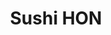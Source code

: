 ---
layout: place
title: "Sushi HON"
permalink: /california/los-angeles/sushi-hon.html
stateAbbr: CA
stateName: California
cityName: Los Angeles
seo:
  name: "Sushi HON"
  type: Restaurant
  links: https://s.allsetnow.com/MWaAoJq/
description: "Sushi HON serves delicious sushi in Los Angeles, California. Try fresh Japanese dishes for a great dining experience. "
place_id: ChIJwwPzgoy4woARMSzLTutAviw
photos:
  - name: >-
      places/ChIJwwPzgoy4woARMSzLTutAviw/photos/AeeoHcLACURsGAsnJaM5PO4wML4lofzYjH73mw2lKgcLZ5KCny86btYCE0UhptOFWZHY8aiMyPEpMYxcdaOCl4Hl3igKjdfQP4q7-oCL-rcTgxJ1VhL2Z_YUFUnVbLvKY9YdmRujM8YWugpyBUIRmerYpyvE7EGwmR3gKfJaZ2bFSFk6aRsa75mcGKaPdGcf-5EwTqjiZZnuLJuSJB3zkjaggs5iViRuelrVvGpRRWCtBQnk5sEbD7uEM_P1gwO2egxW5icY71qyUPZH4oN6QvFtGNBI0QAXiTP0BsnM9-FMfK1-cw
    widthPx: 4032
    heightPx: 3024
    authorAttributions:
      - displayName: Sushi HON
        uri: https://maps.google.com/maps/contrib/108897069784060735853
        photoUri: >-
          https://lh3.googleusercontent.com/a-/ALV-UjVJMBBLRTSmwXDcAJ2ZglkA1cWu1AxomGnUSn2xvib1SkcJSAkT=s100-p-k-no-mo
    flagContentUri: >-
      https://www.google.com/local/imagery/report/?cb_client=maps_api_places.places_api&image_key=!1e10!2sAF1QipMdkEDo_gs6mRTdlAIkL9PDpsJ07i9_MrtHJi8M&hl=en-US
    googleMapsUri: >-
      https://www.google.com/maps/place//data=!3m4!1e2!3m2!1sAF1QipMdkEDo_gs6mRTdlAIkL9PDpsJ07i9_MrtHJi8M!2e10!4m2!3m1!1s0x80c2b88c82f303c3:0x2cbe40eb4ecb2c31
  - name: >-
      places/ChIJwwPzgoy4woARMSzLTutAviw/photos/AeeoHcKpBt0sWCC0EXxbAncoyZDr80UnB2ZD55d5jZyVEdZclWVe6jkUt9MD3GBgfYwf1c9sn0tTT3a_2fP3-xiG-uQ2Ih-x7T6aZ25ZzowYmTXfh1j7j2f-paod_KFFypMGppXvDLpuv1UOs4d7sCzSjUd0Uv_omu5tG6sKJsNlID3um9ArBprdJm6qHJUoV3OFRtYizX2HN1OKvMxQcWZE5Hm5OtptM8bgYMcSx4Iu0zXyr1tG4u6-glHpAaSqWakPUYScMN6Guo5io6BnIUvIBjEHvvdPFS4xsJJPskQ4cukZyQ
    widthPx: 2321
    heightPx: 3674
    authorAttributions:
      - displayName: Sushi HON
        uri: https://maps.google.com/maps/contrib/108897069784060735853
        photoUri: >-
          https://lh3.googleusercontent.com/a-/ALV-UjVJMBBLRTSmwXDcAJ2ZglkA1cWu1AxomGnUSn2xvib1SkcJSAkT=s100-p-k-no-mo
    flagContentUri: >-
      https://www.google.com/local/imagery/report/?cb_client=maps_api_places.places_api&image_key=!1e10!2sAF1QipNgp6Xg3g__0GrM4pmfAQwac4N5fV-qenPTsOoE&hl=en-US
    googleMapsUri: >-
      https://www.google.com/maps/place//data=!3m4!1e2!3m2!1sAF1QipNgp6Xg3g__0GrM4pmfAQwac4N5fV-qenPTsOoE!2e10!4m2!3m1!1s0x80c2b88c82f303c3:0x2cbe40eb4ecb2c31
  - name: >-
      places/ChIJwwPzgoy4woARMSzLTutAviw/photos/AeeoHcLkLn_PVHBx8sCFy7GioBq_nIfABUoBJHYku6BB_JOy4HVRyJAlrlq-DPm0JypbtSM3ghPY1LKNPn_Y_47-icgV9OFkTaUuF3Bc6Yj0lirwNDyH0SpUArdocKR45MpfsDHkvy28eSL9Z8FlIVFzZHMWpGGAmmBc6j2nHkGENnVczLHrZMbac_LXM8vZVytxyHuykeN1jf7Xag-8zmZmKJnBd8nxmkA7zoqTG_lxMJ680sAx97CJkyetdtO3QPI4z4dPa_eiifPFZ_nUwG5mZXO44pQ3ojIsTXlE1DPBvQB9vRHmgGMisUgXZZhNYZ5a3tKKO4ErxaRX_eEbKA3jyLEM8UNLIve6HhT0D2Qw3FhuxtbSy90KFtb78-NH73DvDLLxUNpNEmj58RIkqf2CMn9AdCCTBa4byiLvUfVrbuh-JJQNSaBdpRHNq6ERhKfs
    widthPx: 3024
    heightPx: 4032
    authorAttributions:
      - displayName: Jungmi Seo
        uri: https://maps.google.com/maps/contrib/104818505217517880590
        photoUri: >-
          https://lh3.googleusercontent.com/a/ACg8ocKRxy_gZSGndyPfJp3tmbuUTQ2u_yQ0RJvsuGTYqcUqmeG2vQ=s100-p-k-no-mo
    flagContentUri: >-
      https://www.google.com/local/imagery/report/?cb_client=maps_api_places.places_api&image_key=!1e10!2sCIABIhADycKz7i4tpmfx3kgAC7UJ&hl=en-US
    googleMapsUri: >-
      https://www.google.com/maps/place//data=!3m4!1e2!3m2!1sCIABIhADycKz7i4tpmfx3kgAC7UJ!2e10!4m2!3m1!1s0x80c2b88c82f303c3:0x2cbe40eb4ecb2c31
  - name: >-
      places/ChIJwwPzgoy4woARMSzLTutAviw/photos/AeeoHcJYtQTrrrLgn9hfiK90Dy5jLauoBagIt9fmkT1m13FqfEem_oJOp4Js2mnP69j0UIXL2OwSmsugIsvUVn4tSRIMUv8K4kmPV28-Tt4wyxbi4GVXZ5uEfslxLOr_TSMe35KQYy5g62hkGCAQnFBpZkT2-Zw3BfU2ycLkhATMTT_CKIXzAmFHqfSdXkUjGmb_muRTfAEWLhDl1CTJfQ4Vr5K7Wl97YT1gn5JYyPb56edTz35fY7HEgq-4iIHfxImVOKIBEYrcjRAE4TGsOwaq2aU-96XVmTr29ByrpA8PqgU0TA
    widthPx: 1237
    heightPx: 1285
    authorAttributions:
      - displayName: Sushi HON
        uri: https://maps.google.com/maps/contrib/108897069784060735853
        photoUri: >-
          https://lh3.googleusercontent.com/a-/ALV-UjVJMBBLRTSmwXDcAJ2ZglkA1cWu1AxomGnUSn2xvib1SkcJSAkT=s100-p-k-no-mo
    flagContentUri: >-
      https://www.google.com/local/imagery/report/?cb_client=maps_api_places.places_api&image_key=!1e10!2sAF1QipPi59Q_sWLlMvO7R72QdApG_1_twMaqwmCYo1FY&hl=en-US
    googleMapsUri: >-
      https://www.google.com/maps/place//data=!3m4!1e2!3m2!1sAF1QipPi59Q_sWLlMvO7R72QdApG_1_twMaqwmCYo1FY!2e10!4m2!3m1!1s0x80c2b88c82f303c3:0x2cbe40eb4ecb2c31
  - name: >-
      places/ChIJwwPzgoy4woARMSzLTutAviw/photos/AeeoHcLVlAEGy3y2MU44AgSPuRvnPgVqRENVJZwCqtBs18Ml-W8MDt6CjRCIz6yDJgEJ-gODpLE0mHtqHTsQGrJENoiJj2q5LTRI2WMZohe-wP1AaHRVFzTJQsHFFY5p0KEuA5sho4PCtEGYBEFmYDmxF7IKOhEqJvQwbf8vCSSkEv-4xmIonH_kyCxCdlHQDFEpA4YjqESXK-rgYe8hYOJWSfc13eR5RovCg_WnScfK4W2AGcwuoNmNMKTRecH2JVzDzVldR8Jx0d6r_dW3xLcAsu8nUhhQhFTsT7iJlrKyK0DzIA
    widthPx: 2936
    heightPx: 3670
    authorAttributions:
      - displayName: Sushi HON
        uri: https://maps.google.com/maps/contrib/108897069784060735853
        photoUri: >-
          https://lh3.googleusercontent.com/a-/ALV-UjVJMBBLRTSmwXDcAJ2ZglkA1cWu1AxomGnUSn2xvib1SkcJSAkT=s100-p-k-no-mo
    flagContentUri: >-
      https://www.google.com/local/imagery/report/?cb_client=maps_api_places.places_api&image_key=!1e10!2sAF1QipNbCrHKhrmi2_Kx8A9hihC89LLWxZOthQOUtmUk&hl=en-US
    googleMapsUri: >-
      https://www.google.com/maps/place//data=!3m4!1e2!3m2!1sAF1QipNbCrHKhrmi2_Kx8A9hihC89LLWxZOthQOUtmUk!2e10!4m2!3m1!1s0x80c2b88c82f303c3:0x2cbe40eb4ecb2c31
  - name: >-
      places/ChIJwwPzgoy4woARMSzLTutAviw/photos/AeeoHcIf3iTru3ucwgxnZjRBOAb-95rzCc-wInZD_MH07E-7qgJEJX8TICVRSUcIxMGDD_30TR2R-esL3s9wdSa5ApvukDkmfsVZ5-cDVAWS7UMarbBWgZ2BfeJyzMI-gI4M4vVFdVFpxwwbTjucZsj2cIGhFcf7wXIKbWGiCcRwNX4DB9HuVVXh_Md4idtZnGoVEX61TL9Utv8o0GdhUtA1fSjwwIAwI464s8_u5WkHpw4HKj4PLLueEqrp7-Fb1T-_QhTfpccfo6qqu2J7x1WkkqHcB8-C4ssZNgXUOXgoNJSUpQ7GBvsHcIqBiLWrTX6LXDd-qegFXdqf6orWSdH89o4nU3Ui8NoskeQwisBahJBgu2OaaDipngE20cwShy2k_nxrta3uqgq326cHup2-iIzXjYJKmEXXO1W7MSS3ls-aTw
    widthPx: 2992
    heightPx: 2992
    authorAttributions:
      - displayName: Katherine P
        uri: https://maps.google.com/maps/contrib/100580728335369188436
        photoUri: >-
          https://lh3.googleusercontent.com/a/ACg8ocJSHO09ihdAAoPa_oOKHwT0eFnJ_oIdAWaLdc526wIt6aqb4A=s100-p-k-no-mo
    flagContentUri: >-
      https://www.google.com/local/imagery/report/?cb_client=maps_api_places.places_api&image_key=!1e10!2sCIHM0ogKEICAgIDztpPcEg&hl=en-US
    googleMapsUri: >-
      https://www.google.com/maps/place//data=!3m4!1e2!3m2!1sCIHM0ogKEICAgIDztpPcEg!2e10!4m2!3m1!1s0x80c2b88c82f303c3:0x2cbe40eb4ecb2c31
  - name: >-
      places/ChIJwwPzgoy4woARMSzLTutAviw/photos/AeeoHcLFtCnVtrC-iHCH5L00dTVDF4CvUSi7cbLY_k8tF1UtdzUDtmwDXFkTZlsvClQOaHzWaLZ8IlqyhxaH64XsGYVwXaqkIlEuCRd8XxhILHvv8mOD_lXVhR_KDKYdr53UtSsLZuDjn1c4yx-F0TwB9UXoU_sC9HlqEDXvHXreaX9fnHehl-R8VqGOwBQhqbJmD_JAmg2nCwxLoOYsrz07E_tU9lspOmh8QZ0Vn80gJZAp5L2Yt54coVk1cS51N32l1RuICJEtmIzVVovSMFWJ12UfNFPRd_w_MoQXg_ltPm0Bd41_hTkYVYUKEiU-lDVYOLfHg09i5_rXQbi9VjevVxQRFcw4gktSM-Y6F2mjC3NZetpSK4pIwTarsQU3xz9eC_FXXnYEJGRZAWawk6OQTC3093sdfAJy3BRardNwP5lIVEnr
    widthPx: 3024
    heightPx: 4032
    authorAttributions:
      - displayName: Brittany Coleman
        uri: https://maps.google.com/maps/contrib/118014604312830046567
        photoUri: >-
          https://lh3.googleusercontent.com/a-/ALV-UjWfSKpzy78Bt3H5nl6VDdvVSNThEp-USK8BrumyBEHyEbMQadrUTw=s100-p-k-no-mo
    flagContentUri: >-
      https://www.google.com/local/imagery/report/?cb_client=maps_api_places.places_api&image_key=!1e10!2sCIHM0ogKEICAgIC5k66j4QE&hl=en-US
    googleMapsUri: >-
      https://www.google.com/maps/place//data=!3m4!1e2!3m2!1sCIHM0ogKEICAgIC5k66j4QE!2e10!4m2!3m1!1s0x80c2b88c82f303c3:0x2cbe40eb4ecb2c31
  - name: >-
      places/ChIJwwPzgoy4woARMSzLTutAviw/photos/AeeoHcIJniHcEwmKSWuIn1QwKul676PyHWiro2r7boDXJJ5orjLp4o97f2X8ObluxAcGRsuf2Q412pwLzxwhvpg5ceURLGpCtnl1PT-meKgTQbVMgdZWo9f4Cko9_vhzlZ5bElW5p_NVtRMf8Fb-cnO9Y9tYz5KDeeBFVeZ6llIMuZDEdtOyyqBArk4LYExy1bUPRSrVdfN6kqM26JYsxy6hBRW-OsjV-4afmeUUaZU7kF7Qsta58tU30yLilLgx5bF11cAwMzOt_p_cuYGxnEWSeK-XulqfGtR2gejdo1Jr0-WKUA
    widthPx: 1284
    heightPx: 1284
    authorAttributions:
      - displayName: Sushi HON
        uri: https://maps.google.com/maps/contrib/108897069784060735853
        photoUri: >-
          https://lh3.googleusercontent.com/a-/ALV-UjVJMBBLRTSmwXDcAJ2ZglkA1cWu1AxomGnUSn2xvib1SkcJSAkT=s100-p-k-no-mo
    flagContentUri: >-
      https://www.google.com/local/imagery/report/?cb_client=maps_api_places.places_api&image_key=!1e10!2sAF1QipOfldA95_FIo6o3AUwjrTegHGb-LmbsoLn32QxG&hl=en-US
    googleMapsUri: >-
      https://www.google.com/maps/place//data=!3m4!1e2!3m2!1sAF1QipOfldA95_FIo6o3AUwjrTegHGb-LmbsoLn32QxG!2e10!4m2!3m1!1s0x80c2b88c82f303c3:0x2cbe40eb4ecb2c31
  - name: >-
      places/ChIJwwPzgoy4woARMSzLTutAviw/photos/AeeoHcKpZeQa_ZfFbHHMzeiVUkb53Ahyx9Aoy0c_gF-nKxdzKwQZ5Paim0aeZYPqIxEJcb0cf_1BH-3OeXLZu65tD35ZxhjYUvKnbcdvV9byX_y7rmM12ASSXMw5otvJ8Y1oL-4uarIK_ajUBiTLl0YudruL86xzc5fJSiazFzrekBoGo8ge2XiJ_ZUH3DrWFlzRx6dV-ml2aekR22Loz3_GCEp0_zcOHbT6PeHusQOWRQUqWzXgQ-GhRjjPmfkQscJ1DJBzlraqtL83v7C3JwmGw9qBR7kB0EGwDhf1Nu9sT36DoqNF6M6QR7c8DGG_ltyWuB37c8xNz089bwzWF2piUtaCWiIEXN_iDhYWz9AFm-6QfKhaEeA1FBKafKy3_V9_cmsosKfJH0nN9S3x4yUorNPDv3mkCYRNDjP0nXhuDld0rA_u
    widthPx: 3024
    heightPx: 4032
    authorAttributions:
      - displayName: Linda Liu
        uri: https://maps.google.com/maps/contrib/110670968985427147430
        photoUri: >-
          https://lh3.googleusercontent.com/a-/ALV-UjXmL__wpRGR9GRU9scOuB_LMSDKOU-02qkqLcJno2egojEYYQlYzQ=s100-p-k-no-mo
    flagContentUri: >-
      https://www.google.com/local/imagery/report/?cb_client=maps_api_places.places_api&image_key=!1e10!2sCIHM0ogKEICAgICazp3DpwE&hl=en-US
    googleMapsUri: >-
      https://www.google.com/maps/place//data=!3m4!1e2!3m2!1sCIHM0ogKEICAgICazp3DpwE!2e10!4m2!3m1!1s0x80c2b88c82f303c3:0x2cbe40eb4ecb2c31
  - name: >-
      places/ChIJwwPzgoy4woARMSzLTutAviw/photos/AeeoHcI3v-EozVRhXrfq2QFRl3lbtksZdCIBxBsMwq1HKf0TWz6NSoYpYo0NKB2V5RHeLg3CuFGs-N0Y9BpmHfS_dLuo_EdKIGOIigAzQELpXqQFFyVr6XWPsHUCBtnFxyuFRl5xlR3O5fHz6kKzd-UBt6n0dhFI4zAeftjhzSwoWCPOCNa-0X-GIQrRLadpj6zWHXlG9y_yPMamaWbs4dOZoU5cobumA-QfMjFCSParv3tr1bg0kuQp5dC6L-stvPxD2rBV92l1JCZH40juUqaTeqlMIbUCEki25sf7PkGFmjJsfw
    widthPx: 3024
    heightPx: 3780
    authorAttributions:
      - displayName: Sushi HON
        uri: https://maps.google.com/maps/contrib/108897069784060735853
        photoUri: >-
          https://lh3.googleusercontent.com/a-/ALV-UjVJMBBLRTSmwXDcAJ2ZglkA1cWu1AxomGnUSn2xvib1SkcJSAkT=s100-p-k-no-mo
    flagContentUri: >-
      https://www.google.com/local/imagery/report/?cb_client=maps_api_places.places_api&image_key=!1e10!2sAF1QipM-276tzGoX3SZ1s9hVpmw6QwHqs0CVgXD4jtvO&hl=en-US
    googleMapsUri: >-
      https://www.google.com/maps/place//data=!3m4!1e2!3m2!1sAF1QipM-276tzGoX3SZ1s9hVpmw6QwHqs0CVgXD4jtvO!2e10!4m2!3m1!1s0x80c2b88c82f303c3:0x2cbe40eb4ecb2c31
address: 3929 W Olympic Blvd, Los Angeles, CA 90019, USA
street: 3929 W Olympic Blvd
city: Los Angeles
state: CA
zip: '90019'
country: USA
neighborhood: Koreatown
latitude: '34.053987'
longitude: '-118.320475'
accessibility_options:
  wheelchairAccessibleParking: true
  wheelchairAccessibleEntrance: true
  wheelchairAccessibleRestroom: true
  wheelchairAccessibleSeating: true
business_status: OPERATIONAL
name: Sushi HON
google_maps_links:
  directionsUri: >-
    https://www.google.com/maps/dir//''/data=!4m7!4m6!1m1!4e2!1m2!1m1!1s0x80c2b88c82f303c3:0x2cbe40eb4ecb2c31!3e0
  placeUri: https://maps.google.com/?cid=3224085762627284017
  writeAReviewUri: >-
    https://www.google.com/maps/place//data=!4m3!3m2!1s0x80c2b88c82f303c3:0x2cbe40eb4ecb2c31!12e1
  reviewsUri: >-
    https://www.google.com/maps/place//data=!4m4!3m3!1s0x80c2b88c82f303c3:0x2cbe40eb4ecb2c31!9m1!1b1
  photosUri: >-
    https://www.google.com/maps/place//data=!4m3!3m2!1s0x80c2b88c82f303c3:0x2cbe40eb4ecb2c31!10e5
primary_type: Sushi Restaurant
opening_hours:
  regular: null
  current: null
secondary_opening_hours:
  regular:
    weekdayDescriptions: null
    type: null
  current:
    weekdayDescriptions: null
    type: null
phone: (323) 852-3030
price_level: PRICE_LEVEL_MODERATE
price_range: $30 &ndash; $50
rating: '4.5'
rating_count: 165
website: https://s.allsetnow.com/MWaAoJq/
reviews: null
parking_options: null
payment_options: null
allow_dogs: null
curbside_pickup: null
delivery: null
dine_in: null
good_for_children: null
good_for_groups: null
good_for_sports: null
live_music: null
menu_for_children: null
outdoor_seating: null
reservable: null
restroom: null
serves_beer: null
serves_breakfast: null
serves_brunch: null
serves_cocktails: null
serves_coffee: null
serves_dinner: null
serves_dessert: null
serves_lunch: null
serves_vegetarian_food: null
serves_wine: null
takeout: null
summary: null

---